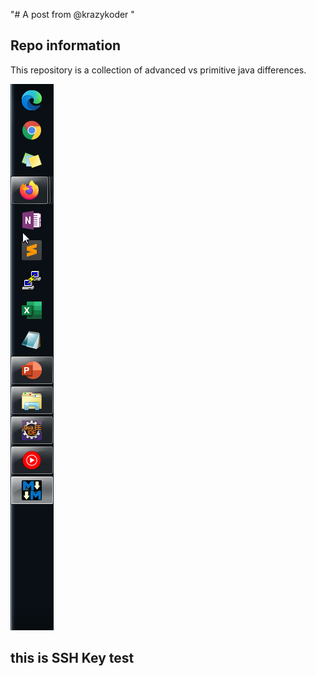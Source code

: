 "# A post from @krazykoder " 

## Repo information 

This repository is a collection of advanced vs primitive java differences. 


![](img\task%20bar.png)


## this is SSH Key test 
